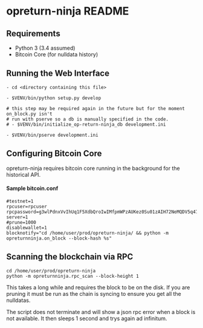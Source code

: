 opreturn-ninja README
==================

## Requirements

* Python 3 (3.4 assumed)
* Bitcoin Core (for nulldata history)

Running the Web Interface
---------------

```
- cd <directory containing this file>

- $VENV/bin/python setup.py develop

# this step may be required again in the future but for the moment on_block.py isn't
# run with pserve so a db is manually specified in the code.
# - $VENV/bin/initialize_op-return-ninja_db development.ini

- $VENV/bin/pserve development.ini
```


Configuring Bitcoin Core
---------------

opreturn-ninja requires bitcoin core running in the background for the historical API.

#### Sample bitcoin.conf

```
#testnet=1
rpcuser=rpcuser
rpcpassword=g3wlPdnxVvIhUq1F5XdbQroIwIMfpmWPzAUKez0Su01zAIH72NeMQDV5q47Ui4O
server=1
#prune=1000
disablewallet=1
blocknotify="cd /home/user/prod/opreturn-ninja/ && python -m opreturnninja.on_block --block-hash %s"
```


## Scanning the blockchain via RPC

```
cd /home/user/prod/opreturn-ninja
python -m opreturnninja.rpc_scan --block-height 1
```

This takes a long while and requires the block to be on the disk.
If you are pruning it must be run as the chain is syncing to ensure you get all the nulldatas.

The script does not terminate and will show a json rpc error when a block is not available.
It then sleeps 1 second and trys again ad infinitum.
